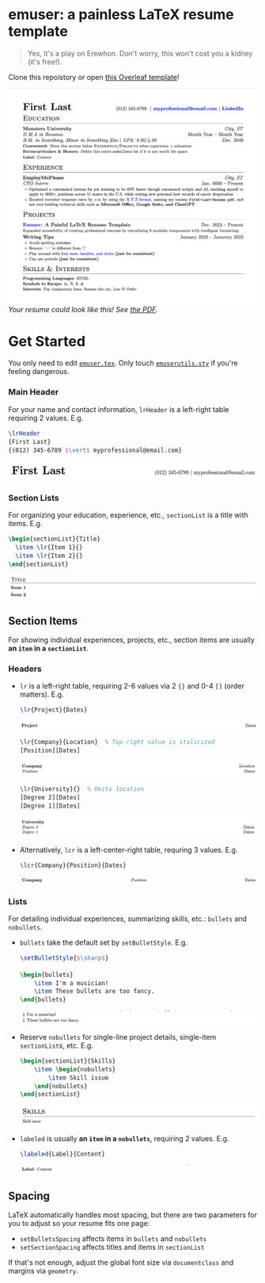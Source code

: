 # emuser: a painless LaTeX resume template

> Yes, it's a play on Erewhon. Don't worry, this won't cost you a kidney (it's free!).

Clone this repoistory or open [this Overleaf template](plsmakelink)!

![Emuser template](images/emuser.png)
_Your resume could look like this! See [the PDF](out/emuser.pdf)._

# Get Started

You only need to edit [`emuser.tex`](emuser.tex). Only touch [`emuserutils.sty`](emuserutils.sty) if you're feeling dangerous.

### Main Header

For your name and contact information, `lrHeader` is a left-right table requiring 2 values. E.g.

```latex
\lrHeader
{First Last}
{(012) 345-6789 $\vert$ myprofessional@email.com}
```

![Main header of "First Last" with phone number and email](images/lrHeader.png)

### Section Lists

For organizing your education, experience, etc., `sectionList` is a title with items. E.g.

```latex
\begin{sectionList}{Title}
  \item \lr{Item 1}{}
  \item \lr{Item 2}{}
\end{sectionList}
```

![Section list of "Title" with "Item 1" and "Item 2"](images/sectionList.png)

## Section Items

For showing individual experiences, projects, etc., section items are usually **an `item` in a `sectionList`**.

### Headers

- `lr` is a left-right table, requiring 2-6 values via 2 `{}` and 0-4 `[]` (order matters). E.g.

  ```latex
  \lr{Project}{Dates}
  ```

  ![Left-right table of "Project" and "Dates"](images/lrProject.png)

  ```latex
  \lr{Company}{Location}  % Top-right value is italicized
  [Position][Dates]
  ```

  ![Left-right table of "Company" and "Location" with "Position" and "Dates](images/lrCompany.png)

  ```latex
  \lr{University}{}  % Omits location
  [Degree 2][Dates]
  [Degree 1][Dates]
  ```

  ![Left-right table of "University" with "Degree 2," "Degree 1," and two "Dates"](images/lrUniversity.png)

- Alternatively, `lcr` is a left-center-right table, requring 3 values. E.g.
  ```latex
  \lcr{Company}{Position}{Dates}
  ```
  ![Left-center-right table of "Company," "Position," and "Dates"](images/lcr.png)

### Lists

For detailing individual experiences, summarizing skills, etc.: `bullets` and `nobullets`.

- `bullets` take the default set by `setBulletStyle`. E.g.

  ```latex
  \setBulletStyle{$\sharp$}

  \begin{bullets}
      \item I'm a musician!
      \item These bullets are too fancy.
  \end{bullets}
  ```

  ![Bulleted list of two sharp bullets](images/bullets.png)

- Reserve `nobullets` for single-line project details, single-item `sectionList`s, etc. E.g.

  ```latex
  \begin{sectionList}{Skills}
      \item \begin{nobullets}
          \item Skill issue
      \end{nobullets}
  \end{sectionList}
  ```

  ![Section list of "Skills" with "Skill issue"](images/nobullets.png)

- `labeled` is usually **an `item` in a `nobullets`**, requiring 2 values. E.g.
  ```latex
  \labeled{Label}{Content}
  ```
  ![Labeled item of "Label" with "Content](images/labeled.png)

## Spacing

LaTeX automatically handles most spacing, but there are two parameters for you to adjust so your resume fits one page:

- `setBulletsSpacing` affects items in `bullets` and `nobullets`
- `setSectionSpacing` affects titles and items in `sectionList`

If that's not enough, adjust the global font size via `documentclass` and margins via `geometry`.
